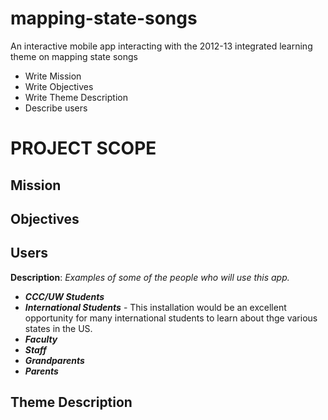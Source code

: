 mapping-state-songs
===================

An interactive mobile app interacting with the 2012-13 integrated learning theme on mapping state songs
* Write Mission
* Write Objectives
* Write Theme Description
* Describe users

# PROJECT SCOPE

Mission
----------
Objectives
----------
Users 
------
**Description**: _Examples of some of the people who will use this app._
* **_CCC/UW Students_**
* **_International Students_** - This installation would be an excellent opportunity for many international students to learn about thge various states in the US.
* **_Faculty_**
* **_Staff_**
* **_Grandparents_** 
* **_Parents_**

Theme Description
-----------------
